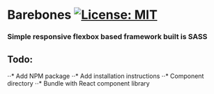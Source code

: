# Barebones [![License: MIT](https://img.shields.io/badge/License-MIT-blue.svg)](https://opensource.org/licenses/MIT) 
### Simple responsive flexbox based framework built is SASS

## Todo:

⋅⋅* Add NPM package
⋅⋅* Add installation instructions
⋅⋅* Component directory
⋅⋅* Bundle with React component library


